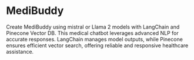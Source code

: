# MediBuddy
Create MediBuddy using mistral or Llama 2 models with LangChain and Pinecone Vector DB. This medical chatbot leverages advanced NLP for accurate responses. LangChain manages model outputs, while Pinecone ensures efficient vector search, offering reliable and responsive healthcare assistance.
